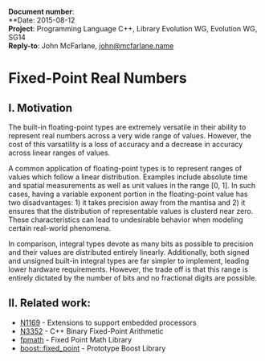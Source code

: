 **Document number**:  
**Date: 2015-08-12  
**Project**: Programming Language C++, Library Evolution WG, Evolution WG, SG14  
**Reply-to**: John McFarlane, john@mcfarlane.name

# Fixed-Point Real Numbers

## I. Motivation

The built-in floating-point types are extremely versatile in their ability to represent real numbers across a very wide range of values. However, the cost of this varsatility is a loss of accuracy and a decrease in accuracy across linear ranges of values.

A common application of floating-point types is to represent ranges of values which follow a linear distribution. Examples include absolute time and spatial measurements as well as unit values in the range [0, 1]. In such cases, having a variable exponent portion in the floating-point value has two disadvantages: 1) it takes precision away from the mantisa and 2) it ensures that the distribution of representable values is clusterd near zero. These characteristics can lead to undesirable behavior when modeling certain real-world phenomena.

In comparison, integral types devote as many bits as possible to precision and their values are distributed entirely linearly. Additionally, both signed and unsigned built-in integral types are far simpler to implement, leading lower hardware requirements. However, the trade off is that this range is entirely dictated by the number of bits and no fractional digits are possible.



## II. Related work:
* [N1169](http://www.open-std.org/JTC1/SC22/WG14/www/docs/n1169.pdf) - Extensions to support embedded processors
* [N3352](http://www.open-std.org/jtc1/sc22/wg21/docs/papers/2012/n3352.html) - C++ Binary Fixed-Point Arithmetic
* [fpmath](https://code.google.com/p/fpmath/) - Fixed Point Math Library
* [boost::fixed_point](http://lists.boost.org/Archives/boost/2012/04/191987.php) - Prototype Boost Library